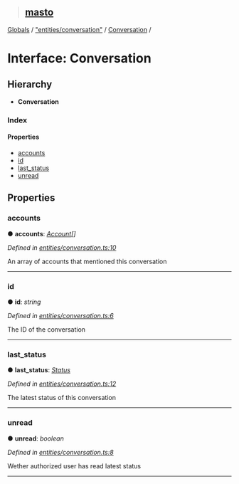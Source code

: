 > ## [masto](../README.md)

[Globals](../globals.md) / ["entities/conversation"](../modules/_entities_conversation_.md) / [Conversation](_entities_conversation_.conversation.md) /

# Interface: Conversation

## Hierarchy

* **Conversation**

### Index

#### Properties

* [accounts](_entities_conversation_.conversation.md#accounts)
* [id](_entities_conversation_.conversation.md#id)
* [last_status](_entities_conversation_.conversation.md#last_status)
* [unread](_entities_conversation_.conversation.md#unread)

## Properties

###  accounts

● **accounts**: *[Account](_entities_account_.account.md)[]*

*Defined in [entities/conversation.ts:10](https://github.com/neet/masto.js/blob/80b1796/src/entities/conversation.ts#L10)*

An array of accounts that mentioned this conversation

___

###  id

● **id**: *string*

*Defined in [entities/conversation.ts:6](https://github.com/neet/masto.js/blob/80b1796/src/entities/conversation.ts#L6)*

The ID of the conversation

___

###  last_status

● **last_status**: *[Status](_entities_status_.status.md)*

*Defined in [entities/conversation.ts:12](https://github.com/neet/masto.js/blob/80b1796/src/entities/conversation.ts#L12)*

The latest status of this conversation

___

###  unread

● **unread**: *boolean*

*Defined in [entities/conversation.ts:8](https://github.com/neet/masto.js/blob/80b1796/src/entities/conversation.ts#L8)*

Wether authorized user has read latest status

___